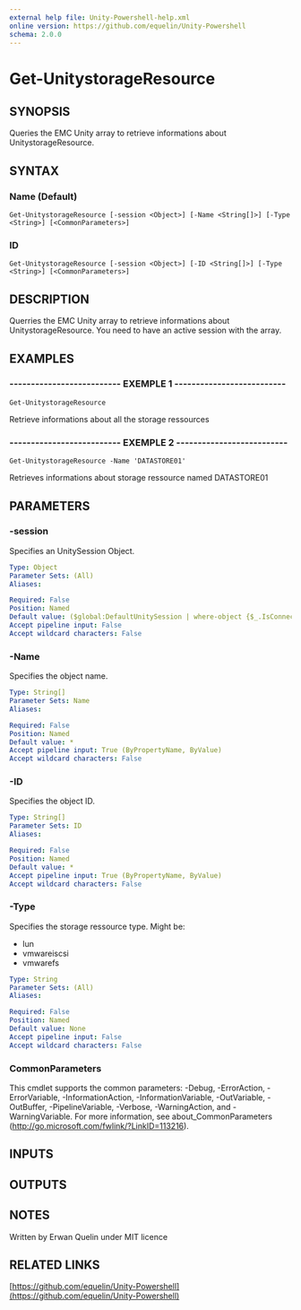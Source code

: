 ```yaml
---
external help file: Unity-Powershell-help.xml
online version: https://github.com/equelin/Unity-Powershell
schema: 2.0.0
---
```


# Get-UnitystorageResource

## SYNOPSIS
Queries the EMC Unity array to retrieve informations about UnitystorageResource.

## SYNTAX

### Name (Default)
```
Get-UnitystorageResource [-session <Object>] [-Name <String[]>] [-Type <String>] [<CommonParameters>]
```

### ID
```
Get-UnitystorageResource [-session <Object>] [-ID <String[]>] [-Type <String>] [<CommonParameters>]
```

## DESCRIPTION
Querries the EMC Unity array to retrieve informations about UnitystorageResource.
You need to have an active session with the array.

## EXAMPLES

### -------------------------- EXEMPLE 1 --------------------------
```
Get-UnitystorageResource
```

Retrieve informations about all the storage ressources

### -------------------------- EXEMPLE 2 --------------------------
```
Get-UnitystorageResource -Name 'DATASTORE01'
```

Retrieves informations about storage ressource named DATASTORE01

## PARAMETERS

### -session
Specifies an UnitySession Object.

```yaml
Type: Object
Parameter Sets: (All)
Aliases: 

Required: False
Position: Named
Default value: ($global:DefaultUnitySession | where-object {$_.IsConnected -eq $true})
Accept pipeline input: False
Accept wildcard characters: False
```

### -Name
Specifies the object name.

```yaml
Type: String[]
Parameter Sets: Name
Aliases: 

Required: False
Position: Named
Default value: *
Accept pipeline input: True (ByPropertyName, ByValue)
Accept wildcard characters: False
```

### -ID
Specifies the object ID.

```yaml
Type: String[]
Parameter Sets: ID
Aliases: 

Required: False
Position: Named
Default value: *
Accept pipeline input: True (ByPropertyName, ByValue)
Accept wildcard characters: False
```

### -Type
Specifies the storage ressource type.
Might be:
- lun
- vmwareiscsi
- vmwarefs

```yaml
Type: String
Parameter Sets: (All)
Aliases: 

Required: False
Position: Named
Default value: None
Accept pipeline input: False
Accept wildcard characters: False
```

### CommonParameters
This cmdlet supports the common parameters: -Debug, -ErrorAction, -ErrorVariable, -InformationAction, -InformationVariable, -OutVariable, -OutBuffer, -PipelineVariable, -Verbose, -WarningAction, and -WarningVariable. For more information, see about_CommonParameters (http://go.microsoft.com/fwlink/?LinkID=113216).

## INPUTS

## OUTPUTS

## NOTES
Written by Erwan Quelin under MIT licence

## RELATED LINKS

[https://github.com/equelin/Unity-Powershell](https://github.com/equelin/Unity-Powershell)

